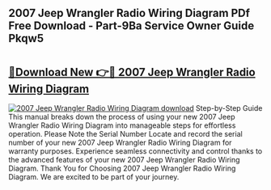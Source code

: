 ## 2007 Jeep Wrangler Radio Wiring Diagram PDf Free Download - Part-9Ba Service Owner Guide Pkqw5

# <h2><a href="http://dfpkf4c.blite.top/?on=2007+Jeep+Wrangler+Radio+Wiring+Diagram">🔗Download New 👉🔴 2007 Jeep Wrangler Radio Wiring Diagram</a></h2>

[![2007 Jeep Wrangler Radio Wiring Diagram download](https://i.imgur.com/lujVjoI.png)](http://dfpkf4c.blite.top/?on=2007+Jeep+Wrangler+Radio+Wiring+Diagram)
Step-by-Step Guide This manual breaks down the process of using your new 2007 Jeep Wrangler Radio Wiring Diagram into manageable steps for effortless operation. Please Note the Serial Number Locate and record the serial number of your new 2007 Jeep Wrangler Radio Wiring Diagram for warranty purposes. Experience seamless connectivity and control thanks to the advanced features of your new 2007 Jeep Wrangler Radio Wiring Diagram. Thank You for Choosing 2007 Jeep Wrangler Radio Wiring Diagram. We are excited to be part of your journey.
